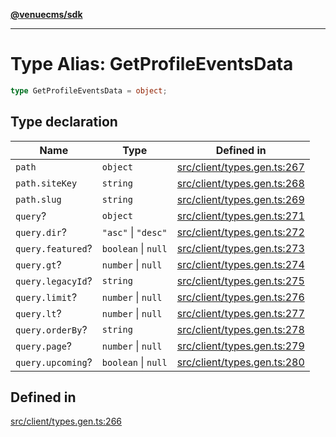 [**@venuecms/sdk**](../Index.md)

***

# Type Alias: GetProfileEventsData

```ts
type GetProfileEventsData = object;
```

## Type declaration

| Name | Type | Defined in |
| ------ | ------ | ------ |
| `path` | `object` | [src/client/types.gen.ts:267](https://github.com/venuecms/sdk/blob/f00451b8a27a69349a724b38e003e82c432884fc/src/client/types.gen.ts#L267) |
| `path.siteKey` | `string` | [src/client/types.gen.ts:268](https://github.com/venuecms/sdk/blob/f00451b8a27a69349a724b38e003e82c432884fc/src/client/types.gen.ts#L268) |
| `path.slug` | `string` | [src/client/types.gen.ts:269](https://github.com/venuecms/sdk/blob/f00451b8a27a69349a724b38e003e82c432884fc/src/client/types.gen.ts#L269) |
| `query`? | `object` | [src/client/types.gen.ts:271](https://github.com/venuecms/sdk/blob/f00451b8a27a69349a724b38e003e82c432884fc/src/client/types.gen.ts#L271) |
| `query.dir`? | `"asc"` \| `"desc"` | [src/client/types.gen.ts:272](https://github.com/venuecms/sdk/blob/f00451b8a27a69349a724b38e003e82c432884fc/src/client/types.gen.ts#L272) |
| `query.featured`? | `boolean` \| `null` | [src/client/types.gen.ts:273](https://github.com/venuecms/sdk/blob/f00451b8a27a69349a724b38e003e82c432884fc/src/client/types.gen.ts#L273) |
| `query.gt`? | `number` \| `null` | [src/client/types.gen.ts:274](https://github.com/venuecms/sdk/blob/f00451b8a27a69349a724b38e003e82c432884fc/src/client/types.gen.ts#L274) |
| `query.legacyId`? | `string` | [src/client/types.gen.ts:275](https://github.com/venuecms/sdk/blob/f00451b8a27a69349a724b38e003e82c432884fc/src/client/types.gen.ts#L275) |
| `query.limit`? | `number` \| `null` | [src/client/types.gen.ts:276](https://github.com/venuecms/sdk/blob/f00451b8a27a69349a724b38e003e82c432884fc/src/client/types.gen.ts#L276) |
| `query.lt`? | `number` \| `null` | [src/client/types.gen.ts:277](https://github.com/venuecms/sdk/blob/f00451b8a27a69349a724b38e003e82c432884fc/src/client/types.gen.ts#L277) |
| `query.orderBy`? | `string` | [src/client/types.gen.ts:278](https://github.com/venuecms/sdk/blob/f00451b8a27a69349a724b38e003e82c432884fc/src/client/types.gen.ts#L278) |
| `query.page`? | `number` \| `null` | [src/client/types.gen.ts:279](https://github.com/venuecms/sdk/blob/f00451b8a27a69349a724b38e003e82c432884fc/src/client/types.gen.ts#L279) |
| `query.upcoming`? | `boolean` \| `null` | [src/client/types.gen.ts:280](https://github.com/venuecms/sdk/blob/f00451b8a27a69349a724b38e003e82c432884fc/src/client/types.gen.ts#L280) |

## Defined in

[src/client/types.gen.ts:266](https://github.com/venuecms/sdk/blob/f00451b8a27a69349a724b38e003e82c432884fc/src/client/types.gen.ts#L266)
